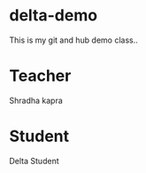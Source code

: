 # delta-demo
This is  my git and hub demo class..

# Teacher
Shradha kapra

# Student
Delta Student
